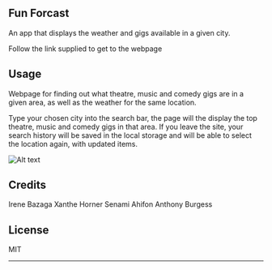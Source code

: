 ## Fun Forcast

An app that displays the weather and gigs available in a given city.

Follow the link supplied to get to the webpage

## Usage

Webpage for finding out what theatre, music and comedy gigs are in a given area, as well as the weather for the same location.

Type your chosen city into the search bar, the page will the display the top theatre, music and comedy gigs in that area. If you leave the site, your search history will be saved in the local storage and will be able to select the location again, with updated items.

![Alt text](/assets/ "Weathering Gigs website")

## Credits

Irene Bazaga
Xanthe Horner
Senami Ahifon
Anthony Burgess

## License

MIT

---
